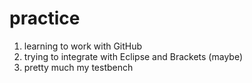 practice
========

1. learning to work with GitHub  
2. trying to integrate with Eclipse and Brackets (maybe)
3. pretty much my testbench

